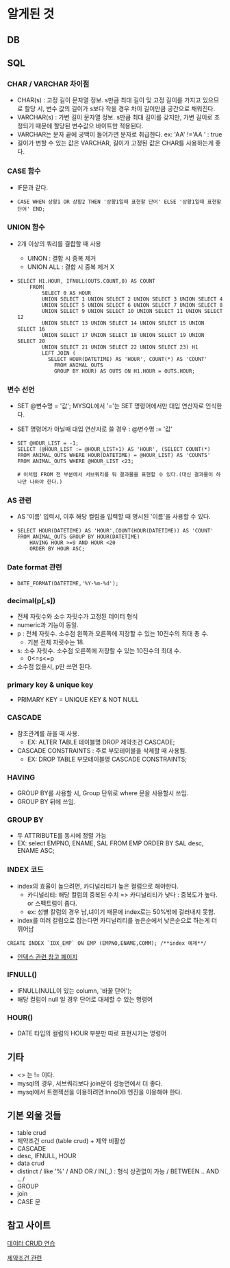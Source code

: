 # 알게된 것

## DB



## SQL

### CHAR / VARCHAR 차이점

- CHAR(s) : 고정 길이 문자열 정보. s만큼 최대 길이 및 고정 길이를 가지고 있으므로 할당 시, 변수 값의 길이가 s보다 작을 경우 차이 길이만큼 공간으로 채워진다.
- VARCHAR(s) : 가변 길이 문자열 정보. s만큼 최대 길이를 갖지만, 가변 길이로 조정되기 때문에 할당된 변수값으 바이트만 적용된다.
- VARCHAR는 문자 끝에 공백이 들어가면 문자로 취급한다. ex: 'AA' !='AA ' : true
- 길이가 변할 수 있는 값은 VARCHAR, 길이가 고정된 값은 CHAR를 사용하는게 좋다.

### CASE 함수

- IF문과 같다.

- ``` mysql
  CASE WHEN 상황1 OR 상황2 THEN '상황1일때 표현할 단어' ELSE '상황1일때 표현할 단어' END;
  ```

### UNION 함수

- 2개 이상의 쿼리를 결합할 때 사용

  - UINON : 결합 시 중복 제거
  - UNION ALL : 결합 시 중복 제거 X

- ```mysql
  SELECT H1.HOUR, IFNULL(OUTS.COUNT,0) AS COUNT
      FROM(
          SELECT 0 AS HOUR 
          UNION SELECT 1 UNION SELECT 2 UNION SELECT 3 UNION SELECT 4
          UNION SELECT 5 UNION SELECT 6 UNION SELECT 7 UNION SELECT 8
          UNION SELECT 9 UNION SELECT 10 UNION SELECT 11 UNION SELECT 12
          UNION SELECT 13 UNION SELECT 14 UNION SELECT 15 UNION SELECT 16
          UNION SELECT 17 UNION SELECT 18 UNION SELECT 19 UNION SELECT 20
          UNION SELECT 21 UNION SELECT 22 UNION SELECT 23) H1
          LEFT JOIN (
          	SELECT HOUR(DATETIME) AS 'HOUR', COUNT(*) AS 'COUNT'
              FROM ANIMAL_OUTS
              GROUP BY HOUR) AS OUTS ON H1.HOUR = OUTS.HOUR;
  ```

### 변수 선언

- SET @변수명 = '값'; MYSQL에서 '='는 SET 명령어에서만 대입 연산자로 인식한다.

- SET 명령어가 아닐때 대입 연산자로 쓸 경우 : @변수명 := '값'

- ```mysql
  SET @HOUR_LIST = -1;
  SELECT (@HOUR_LIST := @HOUR_LIST+1) AS 'HOUR', (SELECT COUNT(*) FROM ANIMAL_OUTS WHERE HOUR(DATETIME) = @HOUR_LIST) AS 'COUNTS' FROM ANIMAL_OUTS WHERE @HOUR_LIST <23;
  
  # 이처럼 FROM 전 부분에서 서브쿼리를 둬 결과물을 표현할 수 있다.(대신 결과물이 하나만 나와야 한다.)
  ```

### AS 관련

- AS '이름' 입력시, 이후 해당 컬럼을 입력할 때 명시된 '이름'을 사용할 수 있다.

- ```mysql
  SELECT HOUR(DATETIME) AS 'HOUR',COUNT(HOUR(DATETIME)) AS 'COUNT' FROM ANIMAL_OUTS GROUP BY HOUR(DATETIME)
      HAVING HOUR >=9 AND HOUR <20
      ORDER BY HOUR ASC;
  ```

### Date format 관련

- ```mysql
  DATE_FORMAT(DATETIME,'%Y-%m-%d');
  ```

### decimal(p[,s])

- 전체 자릿수와 소수 자릿수가 고정된 데이터 형식
- numeric과 기능이 동일.
- p : 전체 자릿수. 소수점 왼쪽과 오른쪽에 저장할 수 있는 10진수의 최대 총 수.
  - 기본 전체 자릿수는 18.
- s: 소수 자릿수. 소수점 오른쪽에 저장할 수 있는 10진수의 최대 수.
  - 0<=s<=p
- 소수점 없을시, p만 쓰면 된다.

### primary key & unique key

- PRIMARY KEY = UNIQUE KEY & NOT NULL

### CASCADE

- 참조관계를 끊을 때 사용.
  - EX: ALTER TABLE 테이블명 DROP 제약조건 CASCADE;
- CASCADE CONSTRAINTS : 주로 부모테이블을 삭제할 때 사용됨.
  - EX: DROP TABLE 부모테이블명 CASCADE CONSTRAINTS;

### HAVING

- GROUP BY를 사용할 시, Group 단위로 where 문을 사용할시 쓰임.
- GROUP BY 뒤에 쓰임.

### GROUP BY

- 두 ATTRIBUTE를 동시에 정렬 가능
- EX: select EMPNO, ENAME, SAL FROM EMP ORDER BY SAL desc, ENAME ASC;

### INDEX 코드

- index의 효율이 높으려면, 카디널리티가 높은 컬럼으로 해야한다.
  - 카디널리티: 해당 컬럼의 중복된 수치 => 카디널리티가 낮다 : 중복도가 높다. or 스펙트럼이 좁다.
  - ex: 성별 칼럼의 경우 남,녀이기 때문에 index로는 50%밖에 걸러내지 못함.
- index를 여러 칼럼으로 잡는다면 카디널리티를 높은순에서 낮은순으로 하는게 더 뛰어남 

```mysql
CREATE INDEX `IDX_EMP` ON EMP (EMPNO,ENAME,COMM); /**index 예제**/
```

- [인덱스 관련 참고 페이지](https://jojoldu.tistory.com/243)

### IFNULL()

- IFNULL(NULL이 있는 column, '바꿀 단어');
- 해당 컬럼이 null 일 경우 단어로 대체할 수 있는 명령어

### HOUR()

- DATE 타입의 컬럼의 HOUR 부분만 따로 표현시키는 명령어

## 기타

- <> 는 != 이다.
- mysql의 경우, 서브쿼리보다 join문이 성능면에서 더 좋다.
- mysql에서 트랜젝션을 이용하려면 InnoDB 엔진을 이용해야 한다.

## 기본 외울 것들

- table crud
- 제약조건 crud (table crud) + 제약 비활성
- CASCADE
- desc, IFNULL, HOUR
- data crud
- distinct / like '%' / AND OR / IN(,,) : 형식 상관없이 가능 / BETWEEN .. AND .. /
- GROUP
- join
- CASE 문

## 참고 사이트

[데이터 CRUD 연습](https://junetudie.tistory.com/11)

[제약조건 관련](https://jerryjerryjerry.tistory.com/51)


